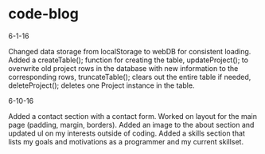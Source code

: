 # code-blog

6-1-16

Changed data storage from localStorage to webDB for consistent loading. Added a createTable(); function for creating the table, updateProject(); to overwrite old project rows in the database with new information to the corresponding rows, truncateTable(); clears out the entire table if needed, deleteProject(); deletes one Project instance in the table.

6-10-16

Added a contact section with a contact form. Worked on layout for the main page (padding, margin, borders). Added an image to  the about section and updated ul on my interests outside of coding. Added a skills section that lists my goals and motivations as a programmer and my current skillset.
